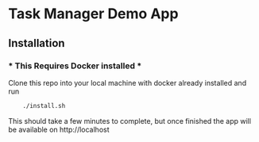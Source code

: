 # Task Manager Demo App

## Installation

### * This Requires Docker installed *

Clone this repo into your local machine with docker already installed and run

``` bash
    ./install.sh
```

This should take a few minutes to complete, but once finished the app will be available on http://localhost